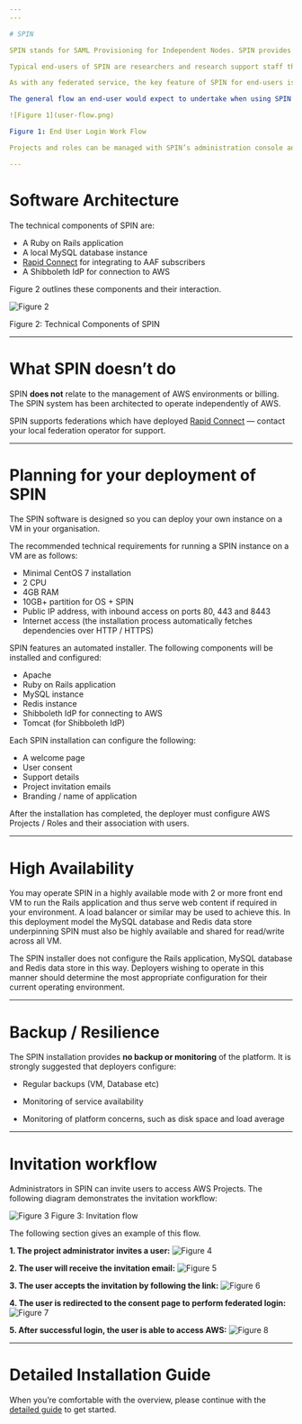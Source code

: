 ```yaml
---
---

# SPIN

SPIN stands for SAML Provisioning for Independent Nodes. SPIN provides a means for subscribers of an Identity Federation to provide  [Amazon Web Services](http://aws.amazon.com/) access to their end-users.

Typical end-users of SPIN are researchers and research support staff that need to login to the AWS administrative console in order to control resources such as EC2 instances and S3 storage. SPIN may also be used to assist with limiting access to specific parts of the AWS administrative console by linking end-users federated credentials to AWS Identity and Access Management (IAM) roles. Finally SPIN assists with login when end-users are working on several projects concurrently and thus require access to several different AWS administrative consoles.

As with any federated service, the key feature of SPIN for end-users is usage of their well known institutional credentials to access AWS without the need to be issued new, less often used and thus easily forgotten credentials, for each AWS administrative console they require access to.

The general flow an end-user would expect to undertake when using SPIN to the AWS administrative console is outlined in figure 1 below:

![Figure 1](user-flow.png)

Figure 1: End User Login Work Flow

Projects and roles can be managed with SPIN’s administration console and [RESTful API](http://ausaccessfed.github.io/spin/doc/api/v1/overview.html).

---
```


# Software Architecture

The technical components of SPIN are:

* A Ruby on Rails application
* A local MySQL database instance
* [Rapid Connect](https://rapid.aaf.edu.au/) for integrating to AAF subscribers
* A Shibboleth IdP for connection to AWS

Figure 2  outlines these components and their interaction.

![Figure 2](architecture.png)

Figure 2: Technical Components of SPIN

---

# What SPIN doesn’t do

SPIN **does not** relate to the management of AWS environments or billing. The SPIN system has been architected to operate independently of AWS.

SPIN supports federations which have deployed [Rapid Connect](https://rapid.aaf.edu.au/) — contact your local federation operator for support.

---

# Planning for your deployment of SPIN

The SPIN software is designed so you can deploy your own instance on a VM in your organisation. 

The recommended technical requirements for running a SPIN instance on a VM are as follows:

* Minimal CentOS 7 installation
* 2 CPU
* 4GB RAM
* 10GB+ partition for OS + SPIN
* Public IP address, with inbound access on ports 80, 443 and 8443
* Internet access (the installation process automatically fetches dependencies over HTTP / HTTPS)

SPIN features an automated installer. The following components will be installed and configured:

* Apache
* Ruby on Rails application
* MySQL instance
* Redis instance
* Shibboleth IdP for connecting to AWS
* Tomcat (for Shibboleth IdP)

Each SPIN installation can configure the following:

* A welcome page
* User consent
* Support details
* Project invitation emails
* Branding / name of application

After the installation has completed, the deployer must configure AWS Projects / Roles and their association with users.

---

# High Availability

You may operate SPIN in a highly available mode with 2 or more front end VM to run the Rails application and thus serve web content if required in your environment. A load balancer or similar may be used to achieve this. In this deployment model the MySQL database and Redis data store underpinning SPIN must also be highly available and shared for read/write across all VM.

The SPIN installer does not configure the Rails application, MySQL database and Redis data store in this way. Deployers wishing to operate in this manner should determine the most appropriate configuration for their current operating environment.

---

# Backup / Resilience

The SPIN installation provides **no backup or monitoring** of the platform. It is strongly suggested that deployers configure:

* Regular backups (VM, Database etc)

* Monitoring of service availability

* Monitoring of platform concerns, such as disk space and load average

---

# Invitation workflow

Administrators in SPIN can invite users to access AWS Projects. The following diagram demonstrates the invitation workflow:

![Figure 3](invitation-flow.png)
Figure 3: Invitation flow

The following section gives an example of this flow.

**1. The project administrator invites a user:**
![Figure 4](invitation-flow_grant_access.png)

**2. The user will receive the invitation email:**
![Figure 5](invitation-flow_receive-email.png)

**3. The user accepts the invitation by following the link:**
![Figure 6](invitation-flow_accept-invitation.png)

**4. The user is redirected to the consent page to perform federated login:**
![Figure 7](invitation-flow_redirect-consent.png)

**5. After successful login, the user is able to access AWS:**
![Figure 8](invitation-flow_access-aws.png)

---
# Detailed Installation Guide

When you’re comfortable with the overview, please continue with the [detailed guide](detailed_guide.html) to get started.

